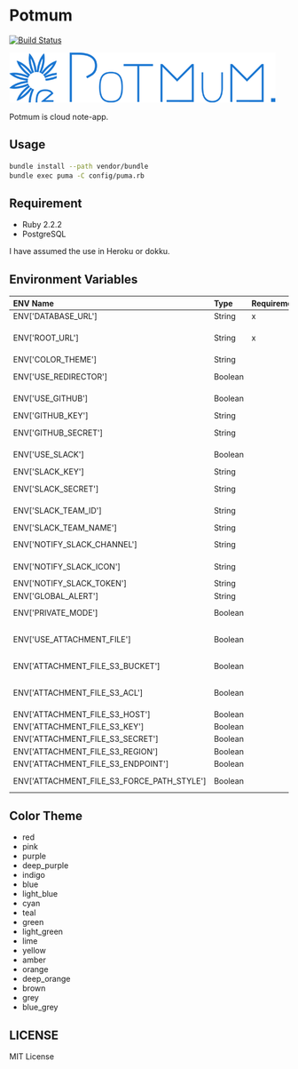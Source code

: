 # Potmum

[![Build Status](https://travis-ci.org/rutan/potmum.svg)](https://travis-ci.org/rutan/potmum)

![Potmum](./logo.png)

Potmum is cloud note-app.

## Usage

```bash
bundle install --path vendor/bundle
bundle exec puma -C config/puma.rb
```

## Requirement

- Ruby 2.2.2
- PostgreSQL

I have assumed the use in Heroku or dokku.

## Environment Variables

|ENV Name|Type|Requirement|Description|
|:---|:---|:---|:---|
|ENV['DATABASE_URL']|String|x|PostgreSQL URL|
|ENV['ROOT_URL']|String|x|Root page URL.<br>ex) http://example.com|
|ENV['COLOR_THEME']|String||default: 'blue'|
|ENV['USE_REDIRECTOR']|Boolean||Use redirector with external link|
|ENV['USE_GITHUB']|Boolean||Allow login with GitHub account|
|ENV['GITHUB_KEY']|String||GitHub API Key|
|ENV['GITHUB_SECRET']|String||GitHub API Secret Key|
|ENV['USE_SLACK']|Boolean||Allow login with Slack account|
|ENV['SLACK_KEY']|String||Slack API Key|
|ENV['SLACK_SECRET']|String||Slack API Secret Key|
|ENV['SLACK_TEAM_ID']|String||Slack Team ID<br>ex) T0123456|
|ENV['SLACK_TEAM_NAME']|String||Slack Team Name|
|ENV['NOTIFY_SLACK_CHANNEL']|String||Notify channel<br>ex) #general|
|ENV['NOTIFY_SLACK_ICON']|String||Slack icon URL or emoji|
|ENV['NOTIFY_SLACK_TOKEN']|String||Slack API Token|
|ENV['GLOBAL_ALERT']|String||Footer message|
|ENV['PRIVATE_MODE']|Boolean||Members only mode|
|ENV['USE_ATTACHMENT_FILE']|Boolean||Use Attachment File<br>default: false|
|ENV['ATTACHMENT_FILE_S3_BUCKET']|Boolean||Members only mode|
|ENV['ATTACHMENT_FILE_S3_ACL']|Boolean||s3 ACL<br>default: public-read|
|ENV['ATTACHMENT_FILE_S3_HOST']|Boolean||s3 asset host|
|ENV['ATTACHMENT_FILE_S3_KEY']|Boolean||s3 access key|
|ENV['ATTACHMENT_FILE_S3_SECRET']|Boolean||s3 token secret|
|ENV['ATTACHMENT_FILE_S3_REGION']|Boolean||s3 region|
|ENV['ATTACHMENT_FILE_S3_ENDPOINT']|Boolean||S3 endpoint|
|ENV['ATTACHMENT_FILE_S3_FORCE_PATH_STYLE']|Boolean||use force path style in S3|

## Color Theme
- red
- pink
- purple
- deep_purple
- indigo
- blue
- light_blue
- cyan
- teal
- green
- light_green
- lime
- yellow
- amber
- orange
- deep_orange
- brown
- grey
- blue_grey

## LICENSE
MIT License
